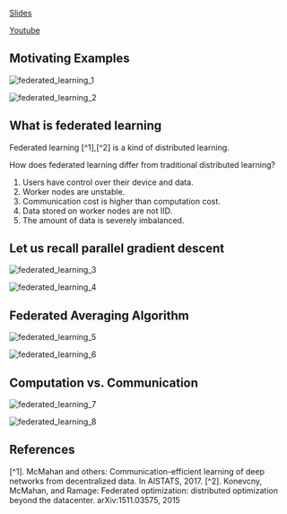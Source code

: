 [Slides](https://github.com/wangshusen/DeepLearning/blob/master/Slides/14_Parallel_4.pdf)

[Youtube](https://www.youtube.com/watch?v=STxtRucv_zo)

## Motivating Examples

![federated_learning_1](../../.gitbook/assets/federated_learning_1.png)

![federated_learning_2](../../.gitbook/assets/federated_learning_2.png)

## What is federated learning

Federated learning [^1],[^2] is a kind of distributed learning.

How does federated learning differ from traditional distributed learning?

1. Users have control over their device and data.
2. Worker nodes are unstable.
3. Communication cost is higher than computation cost.
4. Data stored on worker nodes are not IID.
5. The amount of data is severely imbalanced.

## Let us recall parallel gradient descent

![federated_learning_3](../../.gitbook/assets/federated_learning_3.png)

![federated_learning_4](../../.gitbook/assets/federated_learning_4.png)

## Federated Averaging Algorithm

![federated_learning_5](../../.gitbook/assets/federated_learning_5.png)

![federated_learning_6](../../.gitbook/assets/federated_learning_6.png)

## Computation vs. Communication

![federated_learning_7](../../.gitbook/assets/federated_learning_7.png)

![federated_learning_8](../../.gitbook/assets/federated_learning_8.png)

## References

[^1]. McMahan and others: Communication-efficient learning of deep networks from decentralized data. In AISTATS, 2017. [^2]. Konevcny, McMahan, and Ramage: Federated optimization: distributed optimization beyond the datacenter. arXiv:1511.03575, 2015
